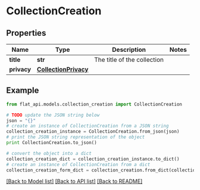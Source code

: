 # CollectionCreation


## Properties

Name | Type | Description | Notes
------------ | ------------- | ------------- | -------------
**title** | **str** | The title of the collection | 
**privacy** | [**CollectionPrivacy**](CollectionPrivacy.md) |  | 

## Example

```python
from flat_api.models.collection_creation import CollectionCreation

# TODO update the JSON string below
json = "{}"
# create an instance of CollectionCreation from a JSON string
collection_creation_instance = CollectionCreation.from_json(json)
# print the JSON string representation of the object
print CollectionCreation.to_json()

# convert the object into a dict
collection_creation_dict = collection_creation_instance.to_dict()
# create an instance of CollectionCreation from a dict
collection_creation_form_dict = collection_creation.from_dict(collection_creation_dict)
```
[[Back to Model list]](../README.md#documentation-for-models) [[Back to API list]](../README.md#documentation-for-api-endpoints) [[Back to README]](../README.md)


